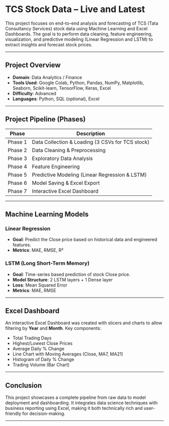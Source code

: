 # TCS Stock Data – Live and Latest

This project focuses on end-to-end analysis and forecasting of TCS (Tata Consultancy Services) stock data using Machine Learning and Excel Dashboards. The goal is to perform data cleaning, feature engineering, visualization, and predictive modeling (Linear Regression and LSTM) to extract insights and forecast stock prices.

---

## Project Overview

- **Domain**: Data Analytics / Finance  
- **Tools Used**: Google Colab, Python, Pandas, NumPy, Matplotlib, Seaborn, Scikit-learn, TensorFlow, Keras, Excel  
- **Difficulty**: Advanced  
- **Languages**: Python, SQL (optional), Excel  

---

## Project Pipeline (Phases)

| Phase | Description |
|-------|-------------|
| Phase 1 | Data Collection & Loading (3 CSVs for TCS stock) |
| Phase 2 | Data Cleaning & Preprocessing |
| Phase 3 | Exploratory Data Analysis |
| Phase 4 | Feature Engineering |
| Phase 5 | Predictive Modeling (Linear Regression & LSTM) |
| Phase 6 | Model Saving & Excel Export |
| Phase 7 | Interactive Excel Dashboard |

---

## Machine Learning Models

### Linear Regression
- **Goal**: Predict the Close price based on historical data and engineered features.
- **Metrics**: MAE, RMSE, R²

### LSTM (Long Short-Term Memory)
- **Goal**: Time-series based prediction of stock Close price.
- **Model Structure**: 2 LSTM layers + 1 Dense layer
- **Loss**: Mean Squared Error
- **Metrics**: MAE, RMSE

---

## Excel Dashboard

An interactive Excel Dashboard was created with slicers and charts to allow filtering by **Year** and **Month**. Key components:
- Total Trading Days
- Highest/Lowest Close Prices
- Average Daily % Change
- Line Chart with Moving Averages (Close, MA7, MA21)
- Histogram of Daily % Change
- Trading Volume (Bar Chart)

---


## Conclusion

This project showcases a complete pipeline from raw data to model deployment and dashboarding. It integrates data science techniques with business reporting using Excel, making it both technically rich and user-friendly for decision-making.

---

